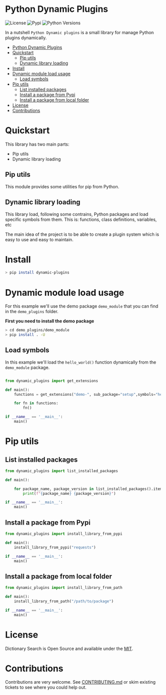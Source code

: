 # Python Dynamic Plugins

![License](https://img.shields.io/badge/License-Apache2-SUCCESS)
![Pypi](https://img.shields.io/pypi/v/dynamic-plugins)
![Python Versions](https://img.shields.io/badge/Python-3.10%20%7C%203.11-blue)

In a nutshell ``Python Dynamic plugins`` is a small library for manage Python plugins dynamically.

<!-- START doctoc generated TOC please keep comment here to allow auto update -->
<!-- DON'T EDIT THIS SECTION, INSTEAD RE-RUN doctoc TO UPDATE -->

- [Python Dynamic Plugins](#python-dynamic-plugins)
- [Quickstart](#quickstart)
  - [Pip utils](#pip-utils)
  - [Dynamic library loading](#dynamic-library-loading)
- [Install](#install)
- [Dynamic module load usage](#dynamic-module-load-usage)
  - [Load symbols](#load-symbols)
- [Pip utils](#pip-utils-1)
  - [List installed packages](#list-installed-packages)
  - [Install a package from Pypi](#install-a-package-from-pypi)
  - [Install a package from local folder](#install-a-package-from-local-folder)
- [License](#license)
- [Contributions](#contributions)

<!-- END doctoc generated TOC please keep comment here to allow auto update -->

# Quickstart

This library has two main parts:

- Pip utils
- Dynamic library loading 

## Pip utils

This module provides some utilities for pip from Python.

## Dynamic library loading

This library load, following some contrains, Python packages and load specific symbols from them. This is: functions, class definitions, variables, etc 

The main idea of the project is to be able to create a plugin system which is easy to use and easy to maintain. 

# Install

```bash
> pip install dynamic-plugins
```

# Dynamic module load usage

For this example we'll use the demo package ```demo_module``` that you can find in the ```demo_plugins``` folder.

**First you need to install the demo package**

```bash
> cd demo_plugins/demo_module
> pip install . -U
```

## Load symbols 

In this example we'll load the ```hello_world()``` function dynamically from the ```demo_module``` package.

```python

from dynamic_plugins import get_extensions

def main():
    functions = get_extensions("demo-", sub_package="setup",symbols="hello_world")

    for fn in functions:
        fn()

if __name__ == '__main__':
    main()

```

# Pip utils

## List installed packages

```python
from dynamic_plugins import list_installed_packages

def main():

    for package_name, package_version in list_installed_packages().items():
        print(f"{package_name} {package_version}")

if __name__ == '__main__':
    main()

```

## Install a package from Pypi

```python
from dynamic_plugins import install_library_from_pypi

def main():
    install_library_from_pypi("requests")

if __name__ == '__main__':
    main()

```

## Install a package from local folder

```python
from dynamic_plugins import install_library_from_path

def main():
    install_library_from_path("/path/to/package")

if __name__ == '__main__':
    main()

```

# License

Dictionary Search is Open Source and available under the [MIT](https://github.com/cr0hn/python-dynamic-plugins/blob/main/LICENSE).

# Contributions

Contributions are very welcome. See [CONTRIBUTING.md](https://github.com/cr0hn/python-dynamic-plugins/blob/main/CONTRIBUTING.md) or skim existing tickets to see where you could help out.
